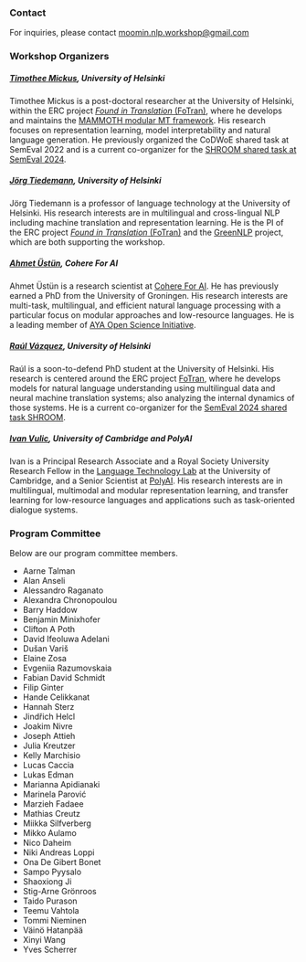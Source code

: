 ### Contact

For inquiries, please contact [moomin.nlp.workshop@gmail.com](mailto:moomin.nlp.workshop@gmail.com)

### Workshop Organizers

##### [Timothee Mickus](timotheemickus.github.io), University of Helsinki
Timothee Mickus is a  post-doctoral researcher at the University of Helsinki, within the ERC project [_Found in Translation_ (FoTran)](https://blogs.helsinki.fi/language-technology/fotran/), where he develops and maintains the [MAMMOTH modular MT framework](https://github.com/Helsinki-NLP/mammoth).
His research focuses on representation learning, model interpretability and natural language generation. 
He previously organized the CoDWoE shared task at SemEval 2022 and is a current co-organizer for the [SHROOM shared task at SemEval 2024](https://helsinki-nlp.github.io/shroom/).

##### [Jörg Tiedemann](blogs.helsinki.fi/tiedeman), University of Helsinki
Jörg Tiedemann is a professor of language technology at the University of Helsinki. 
His research interests are in multilingual and cross-lingual NLP including machine translation and representation learning. 
He is the PI of the ERC project [_Found in Translation_ (FoTran)](https://blogs.helsinki.fi/language-technology/fotran/) and the [GreenNLP](https://greennlp.github.io/) project, which are both supporting the workshop. 

##### [Ahmet Üstün](ahmetustun.github.io), Cohere For AI 
Ahmet Üstün is a research scientist at [Cohere For AI](https://cohere.for.ai/). 
He has previously earned a PhD from the University of Groningen. 
His research interests are multi-task, multilingual, and efficient natural language processing with a particular focus on modular approaches and low-resource languages. 
He is a leading member of [AYA Open Science Initiative](https://txt.cohere.com/aya-multilingual/).

##### [Raúl Vázquez](https://jrvc.github.io/), University of Helsinki 
Raúl is a soon-to-defend PhD student at the University of Helsinki. His research is centered around the ERC project [FoTran](https://blogs.helsinki.fi/language-technology/fotran/), where he develops models for natural language understanding using multilingual data and neural machine translation systems; also 
analyzing the internal dynamics of those systems. He is a current co-organizer for the [SemEval 2024 shared task SHROOM](https://helsinki-nlp.github.io/shroom/).

##### [Ivan Vulic](sites.google.com/site/ivanvulic/), University of Cambridge and PolyAI 
Ivan is a Principal Research Associate and a Royal Society University Research Fellow in the [Language Technology Lab](https://www.languagesciences.cam.ac.uk/departments/language-technology-lab-university-of-cambridge) at the University of Cambridge, and a Senior Scientist at [PolyAI](https://poly.ai/).
His research interests are in multilingual, multimodal and modular representation learning, and transfer learning for low-resource languages and applications such as task-oriented dialogue systems. 

### Program Committee
Below are our program committee members.
- Aarne Talman
- Alan Anseli
- Alessandro Raganato
- Alexandra Chronopoulou
- Barry Haddow
- Benjamin Minixhofer
- Clifton A Poth
- David Ifeoluwa Adelani
- Dušan Variš
- Elaine Zosa
- Evgeniia Razumovskaia
- Fabian David Schmidt
- Filip Ginter
- Hande Celikkanat
- Hannah Sterz
- Jindřich Helcl
- Joakim Nivre
- Joseph Attieh
- Julia Kreutzer
- Kelly Marchisio
- Lucas Caccia
- Lukas Edman
- Marianna Apidianaki
- Marinela Parović
- Marzieh Fadaee
- Mathias Creutz
- Miikka Silfverberg
- Mikko Aulamo
- Nico Daheim
- Niki Andreas Loppi
- Ona De Gibert Bonet
- Sampo Pyysalo
- Shaoxiong Ji
- Stig-Arne Grönroos
- Taido Purason
- Teemu Vahtola
- Tommi Nieminen
- Väinö Hatanpää
- Xinyi Wang
- Yves Scherrer
